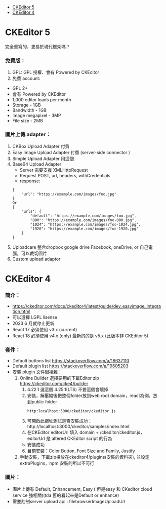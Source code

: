 - [CKEditor 5](#CKEditor%205)
- [CKEditor 4](#CKEditor%204)

# CKEditor 5
完全重寫的，更易於現代框架嗎？  
### 免費版：
1. GPL: GPL 授權、會有 Powered by CKEditor
2. 免費 account: 
  - GPL 2+
  - 會有 Powered by CKEditor
  - 1,000 editor loads per month		
  - Storage - 1GB
  - Bandwidth - 1GB
  - Image megapixel - 3MP
  - File size - 2MB

### 圖片上傳 adapter：
1. CKBox Upload Adapter 付費
2. Easy Image Upload Adapter 付費 (server-side connector )
3. Simple Upload Adapter 用這個
4. Base64 Upload Adapter
   - Server 需要支援 XMLHttpRequest 
   - Request POST, url, headers, withCredentials
   - response:
    ```
    {
        "url": "https://example.com/images/foo.jpg"
    }
    Or 
    {
        "urls": {
            "default": "https://example.com/images/foo.jpg",
            "800": "https://example.com/images/foo-800.jpg",
            "1024": "https://example.com/images/foo-1024.jpg",
            "1920": "https://example.com/images/foo-1920.jpg"
        }
    }
    ```
5. Uploadcare 整合dropbox google drive Facebook, oneDrive,  or 自己電腦，可以裁切圖片
6. Custom upload adaptor 

# CKEditor 4
### 簡介：
- https://ckeditor.com/docs/ckeditor4/latest/guide/dev_easyimage_integration.html
- 可以選擇 LGPL lisense
- 2023 6 月就停止更新
- React 17 必須使用 v3.x (current)
- React 18 必須使用 v4.x (only) 最新的的是 v5.x (此版本非 CKEditor 5)

### 套件：
- Default buttons list https://stackoverflow.com/a/18637110
- Default plugin list https://stackoverflow.com/a/19605203
- 安裝 plugin 文件很複雜：
  1. Online Builder 選擇要用的下載Editor zip https://ckeditor.com/cke4/builder
      1. 4.22.1 選這個 4.25.1(LTS) 不要這個會壞掉
      2. 安裝，解壓縮後把整個folder放到web root domain，react為例，放到public folder
          ```
          http:localhost:3000/ckeditor/ckeditor.js
          ```
      3. 可開啟此網址測試是否安裝成功：http://localhost:3000/ckeditor/samples/index.html
      4. 在CKEditor editorUrl 填入 domain + /ckeditor/ckeditor.js，editorUrl 是 altered CKEditor script 的行為
      5. 安裝成功
      6. 目前安裝：Color Button, Font Size and Family, Justify
  2. 手動安裝，下載zip檔放在ckeditor4/plugins(安裝的資料夾), 並設定extraPlugins，npm 安裝的所以不可行

### 圖片：
- 圖片上傳有 Default, Enhancement, Easy ( 但是easy 和 CKeditor cloud service 強相關)(tda 舊的看起來是Default or enhance)
- 需要刻制server upload api : filebrowserImageUploadUrl


